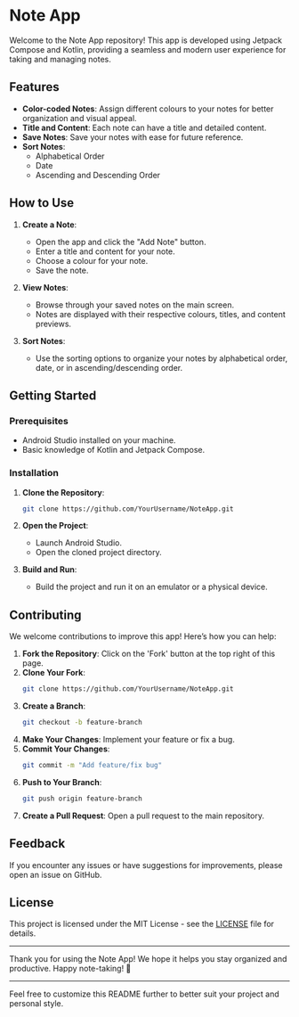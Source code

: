 # Note App

Welcome to the Note App repository! This app is developed using Jetpack Compose and Kotlin, providing a seamless and modern user experience for taking and managing notes.

## Features

- **Color-coded Notes**: Assign different colours to your notes for better organization and visual appeal.
- **Title and Content**: Each note can have a title and detailed content.
- **Save Notes**: Save your notes with ease for future reference.
- **Sort Notes**:
  - Alphabetical Order
  - Date
  - Ascending and Descending Order

## How to Use

1. **Create a Note**:
   - Open the app and click the "Add Note" button.
   - Enter a title and content for your note.
   - Choose a colour for your note.
   - Save the note.

2. **View Notes**:
   - Browse through your saved notes on the main screen.
   - Notes are displayed with their respective colours, titles, and content previews.

3. **Sort Notes**:
   - Use the sorting options to organize your notes by alphabetical order, date, or in ascending/descending order.

## Getting Started

### Prerequisites
- Android Studio installed on your machine.
- Basic knowledge of Kotlin and Jetpack Compose.

### Installation

1. **Clone the Repository**:
   ```bash
   git clone https://github.com/YourUsername/NoteApp.git
   ```

2. **Open the Project**:
   - Launch Android Studio.
   - Open the cloned project directory.

3. **Build and Run**:
   - Build the project and run it on an emulator or a physical device.

## Contributing

We welcome contributions to improve this app! Here’s how you can help:

1. **Fork the Repository**: Click on the 'Fork' button at the top right of this page.
2. **Clone Your Fork**:
   ```bash
   git clone https://github.com/YourUsername/NoteApp.git
   ```
3. **Create a Branch**:
   ```bash
   git checkout -b feature-branch
   ```
4. **Make Your Changes**: Implement your feature or fix a bug.
5. **Commit Your Changes**:
   ```bash
   git commit -m "Add feature/fix bug"
   ```
6. **Push to Your Branch**:
   ```bash
   git push origin feature-branch
   ```
7. **Create a Pull Request**: Open a pull request to the main repository.

## Feedback

If you encounter any issues or have suggestions for improvements, please open an issue on GitHub.

## License

This project is licensed under the MIT License - see the [LICENSE](LICENSE) file for details.

---

Thank you for using the Note App! We hope it helps you stay organized and productive. Happy note-taking! 📝

---

Feel free to customize this README further to better suit your project and personal style.
